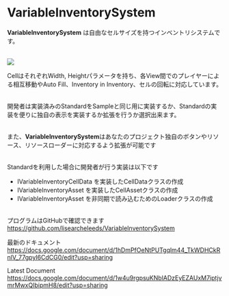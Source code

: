 # VariableInventorySystem
<strong>VariableInventorySystem</strong> は自由なセルサイズを持つインベントリシステムです。<br /><br />

<img src="https://user-images.githubusercontent.com/13120364/85971579-7db8f700-ba08-11ea-8a7c-3853539d8fd5.png">

CellはそれぞれWidth, Heightパラメータを持ち、各View間でのプレイヤーによる相互移動やAuto Fill、Inventory in Inventory、セルの回転に対応しています。<br /><br />

開発者は実装済みのStandardをSampleと同じ用に実装するか、Standardの実装を便りに独自の表示を実装するか拡張を行うか選択出来ます。<br /><br />

また、<strong>VariableInventorySystem</strong>はあなたのプロジェクト独自のボタンやリソース、リソースローダーに対応するよう拡張が可能です<br /><br />

Standardを利用した場合に開発者が行う実装は以下です<br />
- IVariableInventoryCellData を実装したCellDataクラスの作成<br />
- IVariableInventoryAsset を実装したCellAssetクラスの作成<br />
- IVariableInventoryAsset を非同期で読み込むためのLoaderクラスの作成<br /><br />

プログラムはGitHubで確認できます<br />
https://github.com/lisearcheleeds/VariableInventorySystem<br />

最新のドキュメント
https://docs.google.com/document/d/1hDmPfOeNtPUTgqlm44_TkWDHCkRnlV_77gpyI6CdCG0/edit?usp=sharing

Latest Document
https://docs.google.com/document/d/1w4u9rgpsuKNblADzEyEZAUxM7iptjvmrMwxQIbipmH8/edit?usp=sharing
